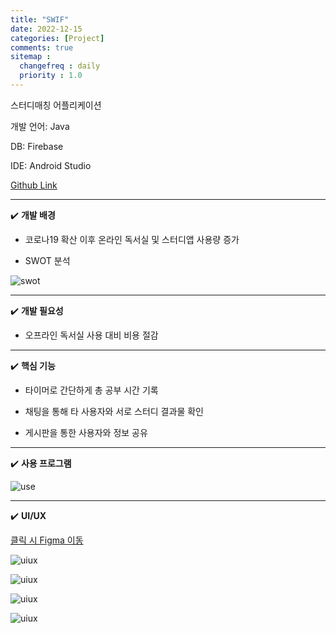 ```yaml
---
title: "SWIF"
date: 2022-12-15
categories: [Project]
comments: true
sitemap :
  changefreq : daily
  priority : 1.0
---
```


스터디매칭 어플리케이션

개발 언어: Java

DB: Firebase

IDE: Android Studio

[Github Link](https://github.com/oblsoun/SWIF)

- - -

:heavy_check_mark: **개발 배경**

- 코로나19 확산 이후 온라인 독서실 및 스터디앱 사용량 증가

- SWOT 분석

![swot](https://user-images.githubusercontent.com/113246634/273862371-f37f81f5-d7f9-4cbe-94ff-260f992364fb.jpg)

- - -

:heavy_check_mark: **개발 필요성**

- 오프라인 독서실 사용 대비 비용 절감

- - -

:heavy_check_mark: **핵심 기능**

- 타이머로 간단하게 총 공부 시간 기록

- 채팅을 통해 타 사용자와 서로 스터디 결과물 확인

- 게시판을 통한 사용자와 정보 공유


- - -

:heavy_check_mark: **사용 프로그램**

![use](https://user-images.githubusercontent.com/113246634/273866575-4e3423b4-7263-4607-88a9-d6a29312baca.jpg)

- - -

:heavy_check_mark: **UI/UX**

[클릭 시 Figma 이동](https://www.figma.com/file/11UPpZ3Bjcf419xwidDnb3/%EC%A1%B8%EC%9E%91-%EB%B0%B1%EC%97%85?type=design&node-id=0%3A1&mode=design&t=bUwRK2DXZ5DGuHzQ-1)

![uiux](https://user-images.githubusercontent.com/113246634/273867377-ef2ded5a-fb71-40f6-a61a-142446d9e315.jpg)

![uiux](https://user-images.githubusercontent.com/113246634/273867445-fc35fd5c-f827-4dbd-97c2-e3d05dd687cd.jpg)

![uiux](https://user-images.githubusercontent.com/113246634/273867648-3dc0a0fa-37f5-499c-8195-92eb2e258f8b.jpg)

![uiux](https://user-images.githubusercontent.com/113246634/273867562-52eac18f-9f8a-4a62-85fb-cf2855849b11.jpg)